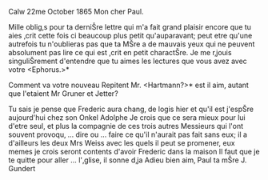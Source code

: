  Calw 22me October 1865
Mon cher Paul.

Mille oblig‚s pour ta derniŠre lettre qui m'a fait grand plaisir encore que tu aies ‚crit cette fois ci beaucoup plus petit qu'auparavant; peut etre qu'une autrefois tu n'oublieras pas que ta MŠre a de mauvais yeux qui ne peuvent absolument pas lire ce qui est ‚crit en petit charactŠre. Je me r‚jouis singuliŠrement d'entendre que tu aimes les lectures que vous avez avec votre <Ephorus.>*

Comment va votre nouveau Repitent Mr. <Hartmann?>* est il aim‚ autant que l'etaient Mr Gruner et Jetter?

Tu sais je pense que Frederic aura chang‚ de logis hier et qu'il est j'espŠre aujourd'hui chez son Onkel Adolphe Je crois que ce sera mieux pour lui d'etre seul, et plus la compagnie de ces trois autres Messieurs qui l'ont souvent provoqu‚ … dire ou … faire ce qu'il n'aurait pas fait sans eux; il a d'ailleurs les deux Mrs Weiss avec les quels il peut se promener, eux memes je crois seront contents d'avoir Frederic dans la maison 
Il faut que je te quitte pour aller … l'‚glise, il sonne d‚ja 
Adieu bien aim‚ Paul
 ta mŠre J. Gundert

